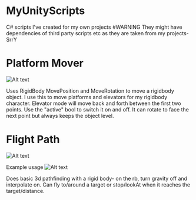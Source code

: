 # MyUnityScripts
C# scripts I've created for my own projects 
#WARNING They might have dependencies of third party scripts etc as they are taken
from my projects-SrrY

# Platform Mover
![Alt text](http://i.imgur.com/8xQVUPA.png)

Uses RigidBody MovePosition and MoveRotation to move a rigidbody object. I use this to move platforms and elevators for my
rigidbody character. Elevator mode will move back and forth between the first two points. Use the "active" bool to switch
it on and off. It can rotate to face the next point but always keeps the object level.

# Flight Path
![Alt text](http://i.imgur.com/bDDvLGg.png)

Example usage
![Alt text](https://fat.gfycat.com/UnknownBitterGuineapig.gif)

Does basic 3d pathfinding with a rigid body- on the rb, turn gravity off and interpolate on.
Can fly to/around a target or stop/lookAt when it reaches the target/distance.
